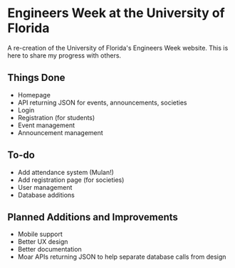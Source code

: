 Engineers Week at the University of Florida
===========================================

A re-creation of the University of Florida's Engineers Week website. This is here to share my progress with others.

Things Done
-----------
* Homepage
* API returning JSON for events, announcements, societies
* Login
* Registration (for students)
* Event management
* Announcement management

To-do
-----
* Add attendance system (Mulan!)
* Add registration page (for societies)
* User management
* Database additions

Planned Additions and Improvements
----------------------------------
* Mobile support
* Better UX design
* Better documentation
* Moar APIs returning JSON to help separate database calls from design
